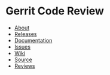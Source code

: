 # Gerrit Code Review

* [About](/about.md)
* [Releases](/releases/README.md)
* [Documentation](https://gerrit-documentation.storage.googleapis.com/Documentation/2.13.2/index.html)
* [Issues](/issues.md)
* [Wiki](https://gerrit.googlesource.com/homepage/+/md-pages/docs/)
* [Source](https://gerrit.googlesource.com/gerrit/)
* [Reviews](https://gerrit-review.googlesource.com/#/q/status:open+project:gerrit)

[home]: /index.md
[logo]: /images/diffy45.png

